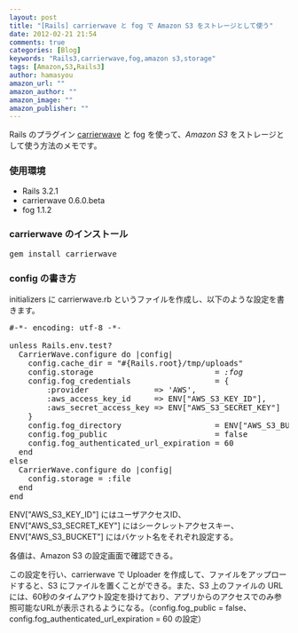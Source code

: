 ```yaml
---
layout: post
title: "[Rails] carrierwave と fog で Amazon S3 をストレージとして使う"
date: 2012-02-21 21:54
comments: true
categories: [Blog]
keywords: "Rails3,carrierwave,fog,amazon s3,storage"
tags: [Amazon,S3,Rails3]
author: hamasyou
amazon_url: ""
amazon_author: ""
amazon_image: ""
amazon_publisher: ""
---
```


Rails のプラグイン <a href="https://github.com/jnicklas/carrierwave" rel="external nofollow">carrierwave</a> と fog を使って、<em>Amazon S3</em> をストレージとして使う方法のメモです。

<h3>使用環境</h3>

<ul>
<li>Rails 3.2.1</li>
<li>carrierwave 0.6.0.beta</li>
<li>fog 1.1.2</li>
</ul>

<h3>carrierwave のインストール</h3>

<pre class="console"><kbd>gem install carrierwave</kbd></pre>

<h3>config の書き方</h3>

initializers に carrierwave.rb というファイルを作成し、以下のような設定を書きます。

<pre class="code"><span class="rem">#-*- encoding: utf-8 -*-</span>
 
<span class="keyword">unless</span> Rails.env.test?
  CarrierWave.configure <span class="keyword">do</span> |config|
    config.cache_dir = <span class="str">&quot;#{Rails.root}/tmp/uploads&quot;</span>
    config.storage                          = <em>:fog</em>
    config.fog_credentials                  = {
        :provider              =&gt; <span class="str">'AWS'</span>,
        :aws_access_key_id     =&gt; ENV[<span class="str">&quot;AWS_S3_KEY_ID&quot;</span>],
        :aws_secret_access_key =&gt; ENV[<span class="str">&quot;AWS_S3_SECRET_KEY&quot;</span>]
    }
    config.fog_directory                    = ENV[<span class="str">&quot;AWS_S3_BUCKET&quot;</span>]
    config.fog_public                       = <span class="keyword">false</span>
    config.fog_authenticated_url_expiration = <span class="num">60</span>
  <span class="keyword">end</span>
<span class="keyword">else</span>
  CarrierWave.configure <span class="keyword">do</span> |config|
    config.storage = :file
  <span class="keyword">end</span>
<span class="keyword">end</span></pre>

ENV["AWS_S3_KEY_ID"] にはユーザアクセスID、ENV["AWS_S3_SECRET_KEY"] にはシークレットアクセスキー、ENV["AWS_S3_BUCKET"] にはバケット名をそれぞれ設定する。

各値は、Amazon S3 の設定画面で確認できる。

この設定を行い、carrierwave で Uploader を作成して、ファイルをアップロードすると、S3 にファイルを置くことができる。また、S3 上のファイルの URL には、60秒のタイムアウト設定を掛けており、アプリからのアクセスでのみ参照可能なURLが表示されるようになる。（config.fog_public = false、config.fog_authenticated_url_expiration = 60 の設定）
